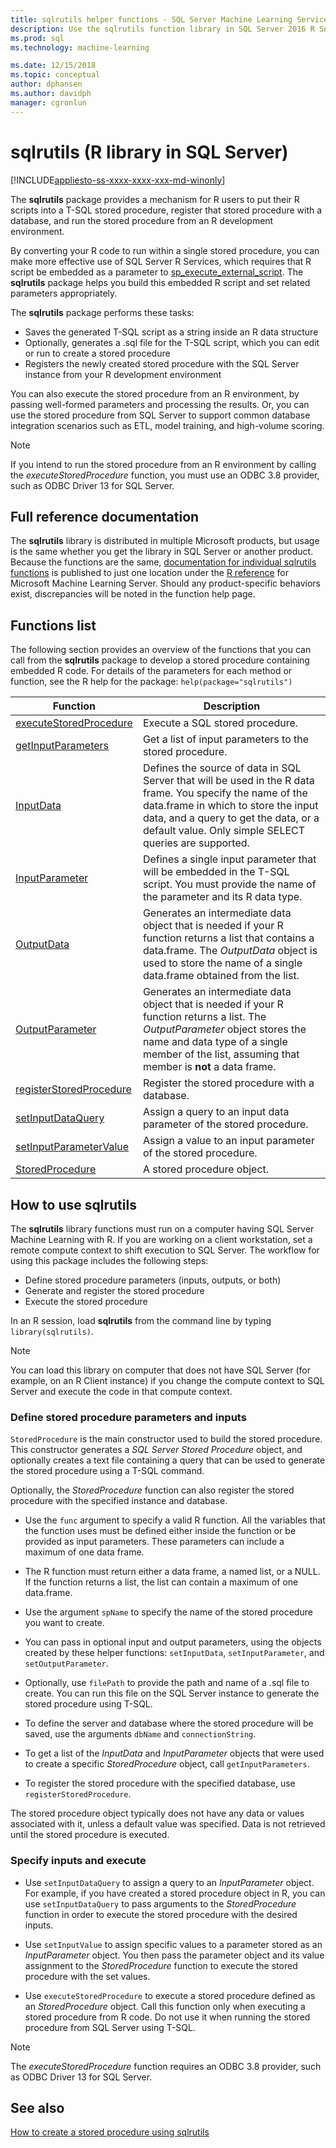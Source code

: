 ```yaml
---
title: sqlrutils helper functions - SQL Server Machine Learning Services
description: Use the sqlrutils function library in SQL Server 2016 R Services and SQL Server 2017 Machine Learning Services with R to generate stored procedures containing R script.
ms.prod: sql
ms.technology: machine-learning

ms.date: 12/15/2018  
ms.topic: conceptual
author: dphansen
ms.author: davidph
manager: cgronlun
---
```

# sqlrutils (R library in SQL Server)
[!INCLUDE[appliesto-ss-xxxx-xxxx-xxx-md-winonly](../../includes/appliesto-ss-xxxx-xxxx-xxx-md-winonly.md)]

The **sqlrutils** package provides a mechanism for R users to put their R scripts into a T-SQL stored procedure, register that stored procedure with a database, and run the stored procedure from an R development environment. 

By converting your R code to run within a single stored procedure, you can make more effective use of SQL Server R Services, which requires that R script be embedded as a parameter to [sp_execute_external_script](../../relational-databases/system-stored-procedures/sp-execute-external-script-transact-sql.md). The **sqlrutils** package helps you build this embedded R script and set related parameters appropriately.

The **sqlrutils** package performs these tasks:

- Saves the generated T-SQL script as a string inside an R data structure
- Optionally, generates a .sql file for the T-SQL script, which you can edit or run to create a stored procedure
- Registers the newly created stored procedure with the SQL Server instance from your R development environment

You can also execute the stored procedure from an R environment, by passing well-formed parameters and processing the results. Or, you can use the stored procedure from SQL Server to support common database integration scenarios such as ETL, model training, and high-volume scoring.

  > [!NOTE]
  > If you intend to run the stored procedure from an R environment by calling the *executeStoredProcedure* function, you must use an ODBC 3.8 provider, such as ODBC Driver 13 for SQL Server.  
  
## Full reference documentation

The **sqlrutils** library is distributed in multiple Microsoft products, but usage is the same whether you get the library in SQL Server or another product. Because the functions are the same, [documentation for individual sqlrutils functions](https://docs.microsoft.com/machine-learning-server/r-reference/revoscaler/revoscaler) is published to just one location under the [R reference](https://docs.microsoft.com/machine-learning-server/r-reference/introducing-r-server-r-package-reference) for Microsoft Machine Learning Server. Should any product-specific behaviors exist, discrepancies will be noted in the function help page.

## Functions list

The following section provides an overview of the functions that you can call from the **sqlrutils** package to develop a stored procedure containing embedded R code. For details of the parameters for each method or function, see the R help for the package: `help(package="sqlrutils")`

|Function | Description |
|------|-------------|
|[executeStoredProcedure](https://docs.microsoft.com/machine-learning-server/r-reference/sqlrutils/executestoredprocedure)| Execute a SQL stored procedure.|
|[getInputParameters](https://docs.microsoft.com/machine-learning-server/r-reference/sqlrutils/getinputparameters)| Get a list of input parameters to the stored procedure.| 
|[InputData](https://docs.microsoft.com/machine-learning-server/r-reference/sqlrutils/inputdata)| Defines the source of data in SQL Server that will be used in the R data frame. You specify the name of the data.frame in which to store the input data, and a query to get the data, or a default value. Only simple SELECT queries are supported. | 
|[InputParameter](https://docs.microsoft.com/machine-learning-server/r-reference/sqlrutils/inputparameter)| Defines a single input parameter that will be embedded in the T-SQL script. You must provide the name of the parameter and its R data type.| 
|[OutputData](https://docs.microsoft.com/machine-learning-server/r-reference/sqlrutils/outputdata)| Generates an intermediate data object that is needed if your R function returns a list that contains a data.frame. The *OutputData* object is used to store the name of a single data.frame obtained from the list.| 
|[OutputParameter](https://docs.microsoft.com/machine-learning-server/r-reference/sqlrutils/outputparameter) | Generates an intermediate data object that is needed if your R function returns a list. The *OutputParameter* object stores the name and data type of a single member of the list, assuming that member is **not** a data frame. |
|[registerStoredProcedure](https://docs.microsoft.com/machine-learning-server/r-reference/sqlrutils/registerstoredprocedure) | Register the stored procedure with a database.|
|[setInputDataQuery](https://docs.microsoft.com/machine-learning-server/r-reference/sqlrutils/setinputdataquery)| Assign a query to an input data parameter of the stored procedure.| 
|[setInputParameterValue](https://docs.microsoft.com/machine-learning-server/r-reference/sqlrutils/setinputparametervalue)| Assign a value to an input parameter of the stored procedure.| 
|[StoredProcedure](https://docs.microsoft.com/machine-learning-server/r-reference/sqlrutils/storedprocedure)| A stored procedure object.|


## How to use sqlrutils

The **sqlrutils** library functions must run on a computer having SQL Server Machine Learning with R. If you are working on a client workstation, set a remote compute context to shift execution to SQL Server. The workflow for using this package includes the following steps:

+ Define stored procedure parameters (inputs, outputs, or both) 
+ Generate and register the stored procedure    
+ Execute the stored procedure  

In an R session, load **sqlrutils** from the command line by typing `library(sqlrutils)`.

> [!Note]
> You can load this library on computer that does not have SQL Server (for example, on an R Client instance) if you change the compute context to SQL Server and execute the code in that compute context.


### Define stored procedure parameters and inputs

`StoredProcedure` is the main constructor used to build the stored procedure. This constructor generates a *SQL Server Stored Procedure* object, and optionally creates a text file containing a query that can be used to generate the stored procedure using a T-SQL command. 

Optionally, the *StoredProcedure* function can also register the stored procedure with the specified instance and database.

+ Use the `func` argument to specify a valid R function. All the variables that the function uses must be defined either inside the function or be provided as input parameters. These parameters can include a maximum of one data frame.

+ The R function must return either a data frame, a named list, or a NULL. If the function returns a list, the list can contain a maximum of one data.frame.

+ Use the argument `spName` to specify the name of the stored procedure you want to create.

+ You can pass in optional input and output parameters, using the objects created by these helper functions: `setInputData`, `setInputParameter`, and `setOutputParameter`.

+  Optionally, use `filePath` to provide the path and name of a .sql file to create. You can run this file on the SQL Server instance to generate the stored procedure using T-SQL.

+ To define the server and database where the stored procedure will be saved, use the arguments `dbName` and  `connectionString`.

+ To get a list of the *InputData* and *InputParameter* objects that were used to create a specific *StoredProcedure* object, call `getInputParameters`. 

+ To register the stored procedure with the specified database, use `registerStoredProcedure`.

The stored procedure object typically does not have any data or values associated with it, unless a default value was specified. Data is not retrieved until the stored procedure is executed. 

### Specify inputs and execute

+ Use `setInputDataQuery` to assign a query to an *InputParameter* object. For example, if you have created a stored procedure object in R, you can use `setInputDataQuery` to pass arguments to the *StoredProcedure* function in order to execute the stored procedure with the desired inputs.

+ Use `setInputValue` to assign specific values to a parameter stored as an *InputParameter* object. You then pass the parameter object and its value assignment to the *StoredProcedure* function to execute the stored procedure with the set values.

+ Use `executeStoredProcedure` to execute a stored procedure defined as an *StoredProcedure* object. Call this function only when executing a stored procedure from R code. Do not use it when running the stored procedure from SQL Server using T-SQL.

> [!NOTE]
> The *executeStoredProcedure* function requires an ODBC 3.8 provider, such as ODBC Driver 13 for SQL Server.  

## See also

[How to create a stored procedure using sqlrutils](how-to-create-a-stored-procedure-using-sqlrutils.md)

